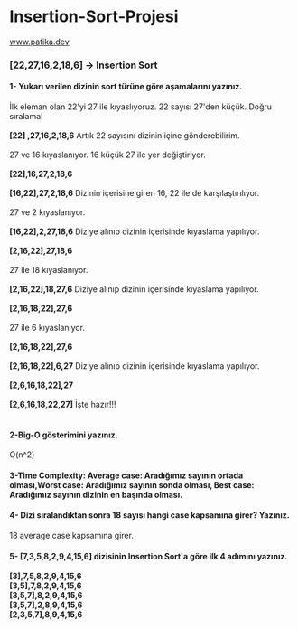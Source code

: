 # Insertion-Sort-Projesi
www.patika.dev
### [22,27,16,2,18,6] -> Insertion Sort
#### 1- Yukarı verilen dizinin sort türüne göre aşamalarını yazınız.
İlk eleman olan 22'yi 27 ile kıyaslıyoruz. 22 sayısı 27'den küçük. Doğru sıralama!<br><br>
**[22] ,27,16,2,18,6** Artık 22 sayısını dizinin içine gönderebilirim.<br><br>
27 ve 16 kıyaslanıyor. 16 küçük 27 ile yer değiştiriyor.<br><br>
**[22],16,27,2,18,6**<br><br>
**[16,22],27,2,18,6**  Dizinin içerisine giren 16, 22 ile de karşılaştırılıyor.<br><br>
27 ve 2 kıyaslanıyor.<br><br>
**[16,22],2,27,18,6** Diziye alınıp dizinin içerisinde kıyaslama yapılıyor.<br><br>
**[2,16,22],27,18,6**<br><br>
27 ile 18 kıyaslanıyor.<br><br>
**[2,16,22],18,27,6**  Diziye alınıp dizinin içerisinde kıyaslama yapılıyor.<br><br>
**[2,16,18,22],27,6**<br><br>
27 ile 6 kıyaslanıyor.<br><br>
**[2,16,18,22],27,6**<br><br>
**[2,16,18,22],6,27** Diziye alınıp dizinin içerisinde kıyaslama yapılıyor.<br><br>
**[2,6,16,18,22],27**<br><br>
**[2,6,16,18,22,27]** İşte hazır!!!<br><br>
#### 2-Big-O gösterimini yazınız.
O(n^2)
#### 3-Time Complexity: Average case: Aradığımız sayının ortada olması,Worst case: Aradığımız sayının sonda olması, Best case: Aradığımız sayının dizinin en başında olması.
#### 4- Dizi sıralandıktan sonra 18 sayısı hangi case kapsamına girer? Yazınız.
18 average case kapsamına girer.
#### 5- [7,3,5,8,2,9,4,15,6] dizisinin Insertion Sort'a göre ilk 4 adımını yazınız.
**[3],7,5,8,2,9,4,15,6**<br>
**[3,5],7,8,2,9,4,15,6**<br>
**[3,5,7],8,2,9,4,15,6**<br>
**[3,5,7],2,8,9,4,15,6**<br>
**[2,3,5,7],8,9,4,15,6**<br>
